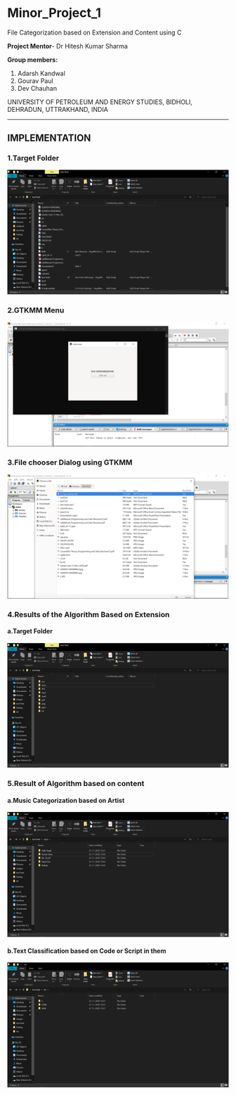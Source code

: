 # Minor_Project_1

<p>File Categorization based on Extension and Content using C</p>

<b>Project Mentor</b>- Dr Hitesh Kumar Sharma

<b>Group members:</b>
1. Adarsh Kandwal
2. Gourav Paul
3. Dev Chauhan

UNIVERSITY OF PETROLEUM AND ENERGY STUDIES,
BIDHOLI, DEHRADUN, UTTRAKHAND, INDIA
<hr>
<h2>IMPLEMENTATION</h2>

<h3>1.Target Folder</h3>
<img src="images/before.png">
<h3>2.GTKMM Menu</h3>
<img src="images/gtkmenu.png">
<h3>3.File chooser Dialog using GTKMM</h3>
<img src="images/gtkchooser.png">
<h3>4.Results of the Algorithm Based on Extension</h3>
<h4> a.Target Folder</h4>
<img src="images/final1.png">
<h3>5.Result of Algorithm based on content</h3>
<h4>a.Music Categorization based on Artist</h4>
<img src="images/contentmusic.png">
<h4>b.Text Classification based on Code or Script in them</h4>
<img src="images/contentfile.png">
